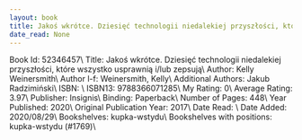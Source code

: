 ```yaml
---
layout: book
title: Jakoś wkrótce. Dziesięć technologii niedalekiej przyszłości, które wszystko usprawnią i/lub zepsują
date_read: None
---
```


Book Id: 52346457\ 
Title: Jakoś wkrótce. Dziesięć technologii niedalekiej przyszłości, które wszystko usprawnią i/lub zepsują\ 
Author: Kelly Weinersmith\ 
Author l-f: Weinersmith, Kelly\ 
Additional Authors: Jakub Radzimiński\ 
ISBN: \ 
ISBN13: 9788366071285\ 
My Rating: 0\ 
Average Rating: 3.97\ 
Publisher: Insignis\ 
Binding: Paperback\ 
Number of Pages: 448\ 
Year Published: 2020\ 
Original Publication Year: 2017\ 
Date Read: \ 
Date Added: 2020/08/29\ 
Bookshelves: kupka-wstydu\ 
Bookshelves with positions: kupka-wstydu (#1769)\ 


